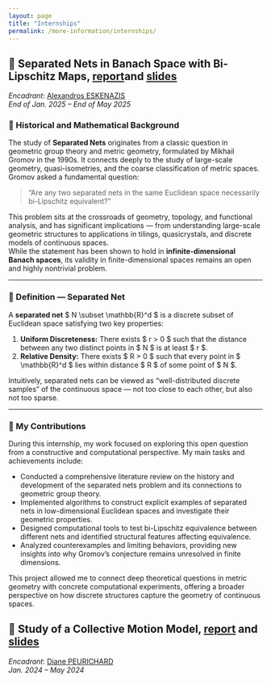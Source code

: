 ```yaml
---
layout: page
title: "Internships"
permalink: /more-information/internships/
---
```


<script type="text/javascript"
  id="MathJax-script"
  async
  src="https://cdn.jsdelivr.net/npm/mathjax@3/es5/tex-mml-chtml.js">
</script>

## 🧪 Separated Nets in Banach Space with Bi-Lipschitz Maps, [report](../interships/StageM1/rapport_M1.pdf)and [slides](../interships/StageM1/diapo_M1.pdf)

_Encadrant_: [Alexandros ESKENAZIS](https://www.alexandroseskenazis.com/)  
*End of Jan. 2025 – End of May 2025*

### 📜 Historical and Mathematical Background

The study of **Separated Nets** originates from a classic question in geometric group theory and metric geometry, formulated by Mikhail Gromov in the 1990s. It connects deeply to the study of large-scale geometry, quasi-isometries, and the coarse classification of metric spaces.  
Gromov asked a fundamental question:

> “Are any two separated nets in the same Euclidean space necessarily bi-Lipschitz equivalent?”

This problem sits at the crossroads of geometry, topology, and functional analysis, and has significant implications — from understanding large-scale geometric structures to applications in tilings, quasicrystals, and discrete models of continuous spaces.  
While the statement has been shown to hold in **infinite-dimensional Banach spaces**, its validity in finite-dimensional spaces remains an open and highly nontrivial problem.

---

### 🧮 Definition — Separated Net

A **separated net** $ N \subset \mathbb{R}^d $ is a discrete subset of Euclidean space satisfying two key properties:

1. **Uniform Discreteness:** There exists $ r > 0 $ such that the distance between any two distinct points in $ N $ is at least $ r $.  
2. **Relative Density:** There exists $ R > 0 $ such that every point in $ \mathbb{R}^d $ lies within distance $ R $ of some point of $ N $.

Intuitively, separated nets can be viewed as “well-distributed discrete samples” of the continuous space — not too close to each other, but also not too sparse.

---

### 🔬 My Contributions

During this internship, my work focused on exploring this open question from a constructive and computational perspective. My main tasks and achievements include:

- Conducted a comprehensive literature review on the history and development of the separated nets problem and its connections to geometric group theory.  
- Implemented algorithms to construct explicit examples of separated nets in low-dimensional Euclidean spaces and investigate their geometric properties.  
- Designed computational tools to test bi-Lipschitz equivalence between different nets and identified structural features affecting equivalence.  
- Analyzed counterexamples and limiting behaviors, providing new insights into why Gromov’s conjecture remains unresolved in finite dimensions.

This project allowed me to connect deep theoretical questions in metric geometry with concrete computational experiments, offering a broader perspective on how discrete structures capture the geometry of continuous spaces.

## 🤖 Study of a Collective Motion Model, [report](path/to/report.pdf) and [slides](path/to/slides.pdf)

_Encadrant_: [Diane PEURICHARD](mailto:someone@example.com)  
*Jan. 2024 – May 2024*
